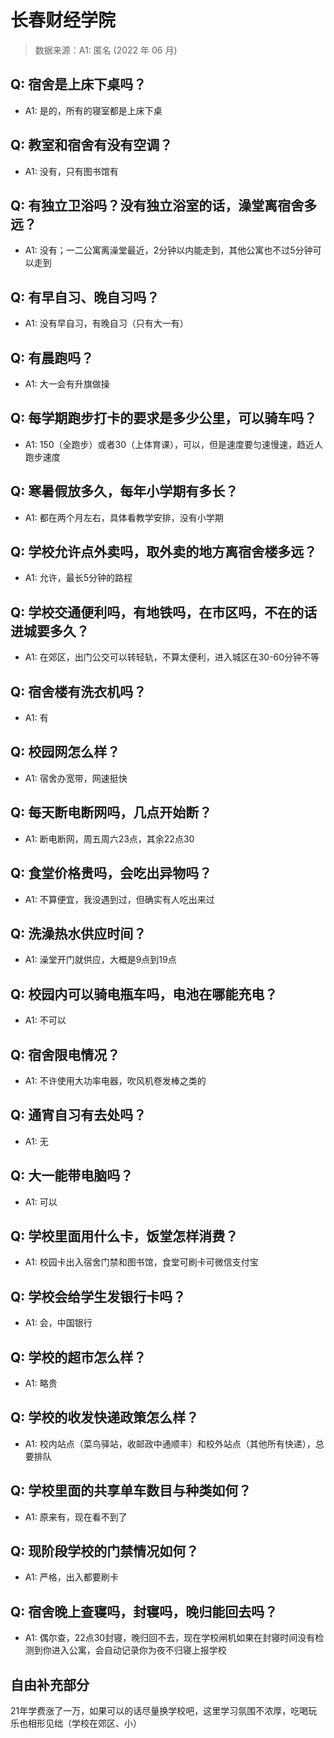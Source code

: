 # 长春财经学院

> 数据来源：A1: 匿名 (2022 年 06 月)

## Q: 宿舍是上床下桌吗？

- A1: 是的，所有的寝室都是上床下桌

## Q: 教室和宿舍有没有空调？

- A1: 没有，只有图书馆有

## Q: 有独立卫浴吗？没有独立浴室的话，澡堂离宿舍多远？

- A1: 没有；一二公寓离澡堂最近，2分钟以内能走到，其他公寓也不过5分钟可以走到

## Q: 有早自习、晚自习吗？

- A1: 没有早自习，有晚自习（只有大一有）

## Q: 有晨跑吗？

- A1: 大一会有升旗做操

## Q: 每学期跑步打卡的要求是多少公里，可以骑车吗？

- A1: 150（全跑步）或者30（上体育课），可以，但是速度要匀速慢速，趋近人跑步速度

## Q: 寒暑假放多久，每年小学期有多长？

- A1: 都在两个月左右，具体看教学安排，没有小学期

## Q: 学校允许点外卖吗，取外卖的地方离宿舍楼多远？

- A1: 允许，最长5分钟的路程

## Q: 学校交通便利吗，有地铁吗，在市区吗，不在的话进城要多久？

- A1: 在郊区，出门公交可以转轻轨，不算太便利，进入城区在30-60分钟不等

## Q: 宿舍楼有洗衣机吗？

- A1: 有

## Q: 校园网怎么样？

- A1: 宿舍办宽带，网速挺快

## Q: 每天断电断网吗，几点开始断？

- A1: 断电断网，周五周六23点，其余22点30

## Q: 食堂价格贵吗，会吃出异物吗？

- A1: 不算便宜，我没遇到过，但确实有人吃出来过

## Q: 洗澡热水供应时间？

- A1: 澡堂开门就供应，大概是9点到19点

## Q: 校园内可以骑电瓶车吗，电池在哪能充电？

- A1: 不可以

## Q: 宿舍限电情况？

- A1: 不许使用大功率电器，吹风机卷发棒之类的

## Q: 通宵自习有去处吗？

- A1: 无

## Q: 大一能带电脑吗？

- A1: 可以

## Q: 学校里面用什么卡，饭堂怎样消费？

- A1: 校园卡出入宿舍门禁和图书馆，食堂可刷卡可微信支付宝

## Q: 学校会给学生发银行卡吗？

- A1: 会，中国银行

## Q: 学校的超市怎么样？

- A1: 略贵

## Q: 学校的收发快递政策怎么样？

- A1: 校内站点（菜鸟驿站，收邮政中通顺丰）和校外站点（其他所有快递），总要排队

## Q: 学校里面的共享单车数目与种类如何？

- A1: 原来有，现在看不到了

## Q: 现阶段学校的门禁情况如何？

- A1: 严格，出入都要刷卡

## Q: 宿舍晚上查寝吗，封寝吗，晚归能回去吗？

- A1: 偶尔查，22点30封寝，晚归回不去，现在学校闸机如果在封寝时间没有检测到你进入公寓，会自动记录你为夜不归寝上报学校

## 自由补充部分

21年学费涨了一万，如果可以的话尽量换学校吧，这里学习氛围不浓厚，吃喝玩乐也相形见绌（学校在郊区、小）